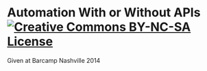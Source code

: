 Automation With or Without APIs [![Creative Commons BY-NC-SA License](http://sscotth.io/img/by-nc-sa.svg)](http://sscotth.io/LICENSE.md)
===============================

Given at Barcamp Nashville 2014
